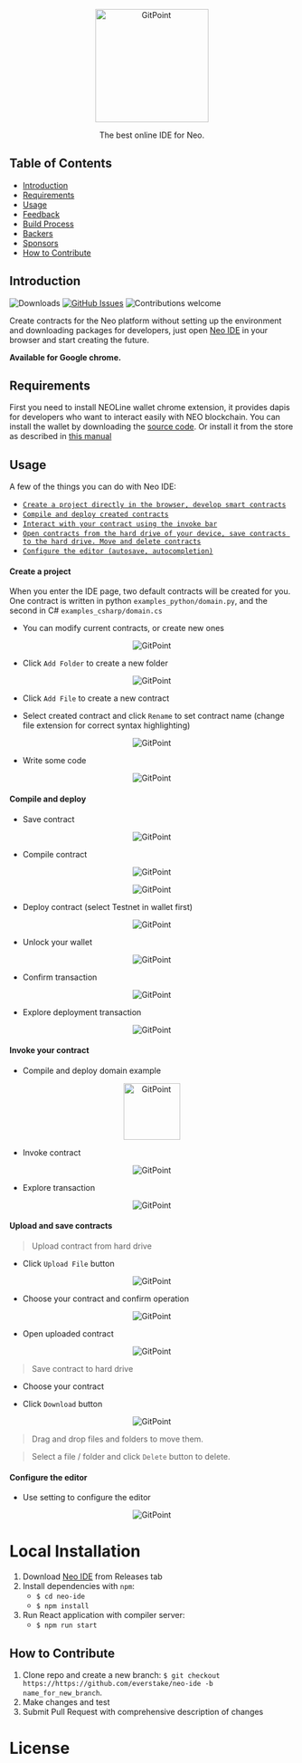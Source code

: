 <p align="center">
  <a href="https://neo.org/">
    <img alt="GitPoint" title="GitPoint" src="https://i.imgur.com/UYZ3MCh.png" width="200">
  </a>
</p>

<p align="center">
  The best online IDE for Neo.
</p>

## Table of Contents

- [Introduction](#introduction)
- [Requirements](#Requirements)
- [Usage](#usage)
- [Feedback](#feedback)
- [Build Process](#build-process)
- [Backers](#backers-)
- [Sponsors](#sponsors-)
- [How to Contribute](#how-to-contribute)

<!-- END doctoc generated TOC please keep comment here to allow auto update -->

## Introduction

![Downloads](https://img.shields.io/github/downloads/everstake/neo-ide/total)
[![GitHub Issues](https://img.shields.io/github/issues/everstake/neo-ide)](https://github.com/everstake/neo-ide/issues)
![Contributions welcome](https://img.shields.io/badge/contributions-welcome-orange.svg)
<!-- [![License](https://img.shields.io/badge/license-MIT-blue.svg)](https://opensource.org/licenses/MIT) -->


Create contracts for the Neo platform without setting up the environment and downloading packages for developers, just open [Neo IDE](http://neo-ide.com/) in your browser and start creating the future.

**Available for Google chrome.**

## Requirements

First you need to install NEOLine wallet chrome extension, it provides dapis for developers who want to interact easily with NEO blockchain. You can install the wallet by downloading the [source code](https://github.com/NeoNextClub/neoline/blob/master/install/en_US.md). Or install it from the store as described in [this manual](https://medium.com/@NE0NEXT/neoline-the-first-neo-wallet-plugin-218fac8558b2)

## Usage

A few of the things you can do with Neo IDE:

* [`Create a project directly in the browser, develop smart contracts`](#create-a-project)
* [`Compile and deploy created contracts`](#compile-and-deploy)
* [`Interact with your contract using the invoke bar`](#invoke-your-contract)
* [`Open contracts from the hard drive of your device, save contracts to the hard drive. Move and delete contracts`](#upload-and-save-contracts)
* [`Configure the editor (autosave, autocompletion)`](#configure-the-editor)

#### Create a project
When you enter the IDE page, two default contracts will be created for you. One contract is written in python `examples_python/domain.py`, and the second in C# `examples_csharp/domain.cs`

+ You can modify current contracts, or create new ones

<p align="center">
    <img alt="GitPoint" title="GitPoint" src="https://i.imgur.com/hzNS96W.png">
</p>

+ Click `Add Folder` to create a new folder

<p align="center">
    <img alt="GitPoint" title="GitPoint" src="https://i.imgur.com/p02KNfo.png">
</p>

+ Click `Add File` to create a new contract

+ Select created contract and click `Rename` to set contract name (change file extension for correct syntax highlighting)

<p align="center">
    <img alt="GitPoint" title="GitPoint" src="https://i.imgur.com/4ugaIwh.png">
</p>

+ Write some code

<p align="center">
    <img alt="GitPoint" title="GitPoint" src="https://i.imgur.com/fyfiBG4.png">
</p>


#### Compile and deploy

+ Save contract

<p align="center">
    <img alt="GitPoint" title="GitPoint" src="https://i.imgur.com/Fh6YQpr.png">
</p>

+ Compile contract

<p align="center">
    <img alt="GitPoint" title="GitPoint" src="https://i.imgur.com/LwA9cRf.png">
</p>

<p align="center">
    <img alt="GitPoint" title="GitPoint" src="https://i.imgur.com/kYHWs0D.png">
</p>

+ Deploy contract (select Testnet in wallet first)

<p align="center">
    <img alt="GitPoint" title="GitPoint" src="https://i.imgur.com/ofU85CM.png">
</p>

+ Unlock your wallet

<p align="center">
    <img alt="GitPoint" title="GitPoint" src="https://i.imgur.com/73PlFho.png">
</p>

+ Confirm transaction

<p align="center">
    <img alt="GitPoint" title="GitPoint" src="https://i.imgur.com/PigkSkq.png">
</p>

+ Explore deployment transaction

<p align="center">
    <img alt="GitPoint" title="GitPoint" src="https://i.imgur.com/JMXpckf.png">
</p>

#### Invoke your contract

+ Compile and deploy domain example

<p align="center">
    <img alt="GitPoint" title="GitPoint" src="https://i.imgur.com/JMXpckf.png" width="100px">
</p>

+ Invoke contract

<p align="center">
    <img alt="GitPoint" title="GitPoint" src="https://i.imgur.com/JMXpckf.png">
</p>

+ Explore transaction

<p align="center">
    <img alt="GitPoint" title="GitPoint" src="https://i.imgur.com/JMXpckf.png">
</p>

#### Upload and save contracts

> Upload contract from hard drive

+ Click `Upload File` button

<p align="center">
    <img alt="GitPoint" title="GitPoint" src="">
</p>

+ Choose your contract and confirm operation

<p align="center">
    <img alt="GitPoint" title="GitPoint" src="">
</p>

+ Open uploaded contract

<p align="center">
    <img alt="GitPoint" title="GitPoint" src="">
</p>

> Save contract to hard drive

+ Choose your contract

+ Click `Download` button

<p align="center">
    <img alt="GitPoint" title="GitPoint" src="">
</p>

> Drag and drop files and folders to move them.

> Select a file / folder and click `Delete` button to delete.

#### Configure the editor

+ Use setting to configure the editor

<p align="center">
    <img alt="GitPoint" title="GitPoint" src="">
</p>

# Local Installation

1. Download [Neo IDE](https://github.com/everstake/neo-ide/releases) from Releases tab
2. Install dependencies with `npm`:
    + `$ cd neo-ide`
    + `$ npm install`
3. Run React application with compiler server:
   + `$ npm run start`

**How to Contribute**
---

1. Clone repo and create a new branch: `$ git checkout https://https://github.com/everstake/neo-ide -b name_for_new_branch`.
2. Make changes and test
3. Submit Pull Request with comprehensive description of changes

# License
